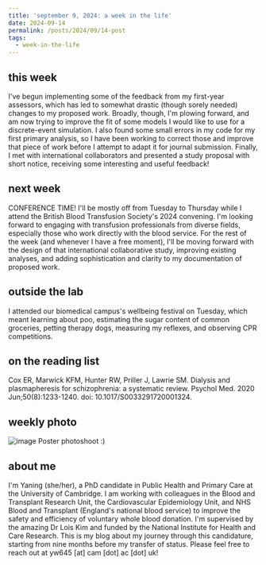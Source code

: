 ```yaml
---
title: 'september 9, 2024: a week in the life'
date: 2024-09-14
permalink: /posts/2024/09/14-post
tags:
  - week-in-the-life
---
```


this week
------
I've begun implementing some of the feedback from my first-year assessors, which has led to somewhat drastic (though sorely needed) changes to my proposed work. Broadly, though, I'm plowing forward, and am now trying to improve the fit of some models I would like to use for a discrete-event simulation. I also found some small errors in my code for my first primary analysis, so I have been working to correct those and improve that piece of work before I attempt to adapt it for journal submission. Finally, I met with international collaborators and presented a study proposal with short notice, receiving some interesting and useful feedback!

next week
------
CONFERENCE TIME! I'll be mostly off from Tuesday to Thursday while I attend the British Blood Transfusion Society's 2024 convening. I'm looking forward to engaging with transfusion professionals from diverse fields, especially those who work directly with the blood service. For the rest of the week (and whenever I have a free moment), I'll be moving forward with the design of that international collaborative study, improving existing analyses, and adding sophistication and clarity to my documentation of proposed work.

outside the lab
------
I attended our biomedical campus's wellbeing festival on Tuesday, which meant learning about poo, estimating the sugar content of common groceries, petting therapy dogs, measuring my reflexes, and observing CPR competitions.

on the reading list
------
Cox ER, Marwick KFM, Hunter RW, Priller J, Lawrie SM. Dialysis and plasmapheresis for schizophrenia: a systematic review. Psychol Med. 2020 Jun;50(8):1233-1240. doi: 10.1017/S0033291720001324.

weekly photo
------
![image](https://github.com/user-attachments/assets/dbb226ac-58de-4d07-bfe1-3bbd7f8b6549)
Poster photoshoot :)

about me
------
I'm Yaning (she/her), a PhD candidate in Public Health and Primary Care at the University of Cambridge. I am working with colleagues in the Blood and Transplant Research Unit, the Cardiovascular Epidemiology Unit, and NHS Blood and Transplant (England's national blood service) to improve the safety and efficiency of voluntary whole blood donation. I'm supervised by the amazing Dr Lois Kim and funded by the National Institute for Health and Care Research. This is my blog about my journey through this candidature, starting from nine months before my transfer of status. Please feel free to reach out at yw645 [at] cam [dot] ac [dot] uk!
